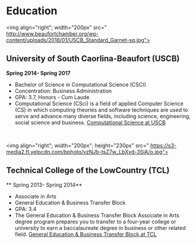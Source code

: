 # Education

<img align="right"; width="200px" src=" http://www.beaufortchamber.org/wp-content/uploads/2018/01/USCB_Standard_Garnet-sq.jpg">
## University of South Caorlina-Beaufort (USCB)
**Spring 2014- Spring 2017**

* Bachelor of Science in Computational Science (CSCI)
* Concentration: Business Administration
* GPA: 3.7, Honors - Cum Laude
* Computational Science (CSci) is a field of applied Computer Science (CS) in which computing theories and software techniques are used to serve and advance many diverse fields, including science, engineering, social science and business. [Computational Science at USCB](https://www.uscb.edu/academics/academic_departments/school-of-science-and-mathematics/computer-science/index.htmlu)

<br/>

<img align="right"; width="200px"; height="230px" src=" https://s3-media2.fl.yelpcdn.com/bphoto/vzNJb-tsZ7w_LbXvd-3SiA/o.jpg">
## Technical College of the LowCountry (TCL)
** Spring 2013- Spring 2014**

* Associate in Arts
* General Education & Business Transfer Block
* GPA: 3.4
* The General Education & Business Transfer Block Associate in Arts degree program prepares you to transfer to a four-year college or university to earn a baccalaureate degree in business or other related field. [General Education & Business Transfer Block at TCL](https://www.tcl.edu/programs/general-education-business-transfer-block-associate-in-arts/)

<br/>